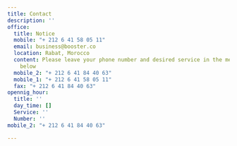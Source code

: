```yaml
---
title: Contact
description: ''
office:
  title: Notice
  mobile: "+ 212 6 41 58 05 11"
  email: business@booster.co
  location: Rabat, Morocco
  content: Please leave your phone number and desired service in the message section
    below
  mobile_2: "+ 212 6 41 84 40 63"
  mobile_1: "+ 212 6 41 58 05 11"
  fax: "+ 212 6 41 84 40 63"
opennig_hour:
  title: ''
  day_time: []
  Service: ''
  Number: ''
mobile_2: "+ 212 6 41 84 40 63"

---
```

